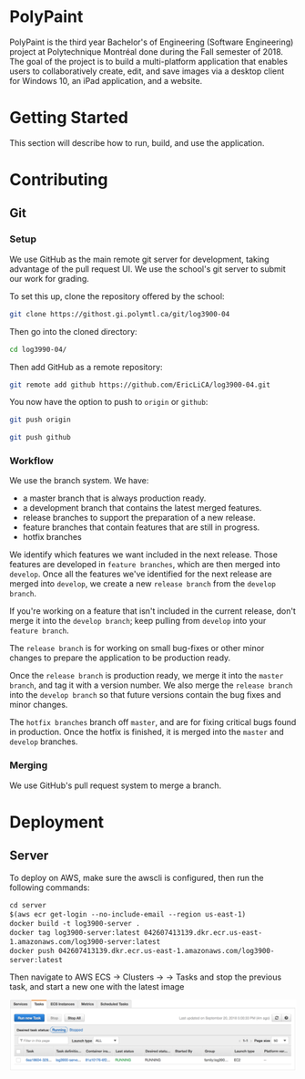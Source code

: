 # PolyPaint

PolyPaint is the third year Bachelor's of Engineering (Software Engineering) project at Polytechnique Montréal done during the Fall semester of 2018. The goal of the project is to build a multi-platform application that enables users to collaboratively create, edit, and save images via a desktop client for Windows 10, an iPad application, and a website.

# Getting Started

This section will describe how to run, build, and use the application.

# Contributing

## Git

### Setup

We use GitHub as the main remote git server for development, taking advantage of the pull request UI. We use the school's git server to submit our work for grading.

To set this up, clone the repository offered by the school:

```Bash
git clone https://githost.gi.polymtl.ca/git/log3900-04
```

Then go into the cloned directory:

```Bash
cd log3990-04/
```

Then add GitHub as a remote repository:

```Bash
git remote add github https://github.com/EricLiCA/log3900-04.git
```

You now have the option to push to `origin` or `github`:

```Bash
git push origin
```

```Bash
git push github
```

### Workflow

We use the branch system. We have:

- a master branch that is always production ready.
- a development branch that contains the latest merged features.
- release branches to support the preparation of a new release.
- feature branches that contain features that are still in progress.
- hotfix branches

We identify which features we want included in the next release. Those features are developed in `feature branches`, which are then merged into `develop`. Once all the features we've identified for the next release are merged into `develop`, we create a new `release branch` from the `develop branch`.

If you're working on a feature that isn't included in the current release, don't merge it into the `develop branch`; keep pulling from `develop` into your `feature branch`.

The `release branch` is for working on small bug-fixes or other minor changes to prepare the application to be production ready.

Once the `release branch` is production ready, we merge it into the `master branch`, and tag it with a version number. We also merge the `release branch` into the `develop branch` so that future versions contain the bug fixes and minor changes.

The `hotfix branches` branch off `master`, and are for fixing critical bugs found in production. Once the hotfix is finished, it is merged into the `master` and `develop` branches.

### Merging

We use GitHub's pull request system to merge a branch.

# Deployment

## Server

To deploy on AWS, make sure the awscli is configured, then run the following commands:

```
cd server
$(aws ecr get-login --no-include-email --region us-east-1)
docker build -t log3900-server .
docker tag log3900-server:latest 042607413139.dkr.ecr.us-east-1.amazonaws.com/log3900-server:latest
docker push 042607413139.dkr.ecr.us-east-1.amazonaws.com/log3900-server:latest
```

Then navigate to AWS ECS -> Clusters -> <cluster-to-deploy-on> -> Tasks and stop the previous task, and start a new one with the latest image

![aws-ecs-tasks](docs/images/aws-ecs-tasks.png)